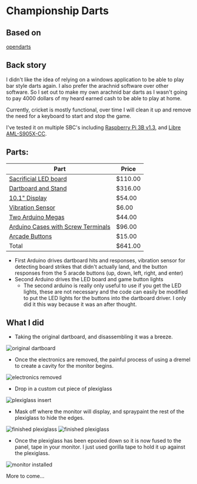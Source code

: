 # Championship Darts

## Based on
[opendarts](https://www.hackster.io/ricardo-alves/opendarts-homemade-dartboard-machine-2a2914)

## Back story
I didn't like the idea of relying on a windows application to be able to play bar style darts again. I also prefer the arachnid software over other software. So I set out to make my own arachnid bar darts as I wasn't going to pay 4000 dollars of my heard earned cash to be able to play at home. 

Currently, cricket is mostly functional, over time I will clean it up and remove the need for a keyboard to start and stop the game. 

I've tested it on multiple SBC's including [Raspberry Pi 3B v1.3](https://a.co/d/btOSARu), and [Libre AML-S905X-CC](https://a.co/d/7vq5fVP). 

## Parts:
| Part|Price|
|-----|-----|
|[Sacrificial LED board](https://a.co/d/8JknjLO)| $110.00|
|[Dartboard and Stand](https://a.co/d/3aoWsLj)| $316.00|
|[10.1" Display](https://a.co/d/146ZyvZ)| $54.00|
|[Vibration Sensor](https://a.co/d/aGIvkeA)| $6.00|
|[Two Arduino Megas](https://a.co/d/6cQNrgW)|$44.00 |
|[Arduino Cases with Screw Terminals](https://a.co/d/fK4MR3x)| $96.00|
|[Arcade Buttons](https://a.co/d/25qAmpk)| $15.00|
|Total | $641.00|

* First Arduino drives dartboard hits and responses, vibration sensor for detecting board strikes that didn't actually land, and the button responses from the 5 aracde buttons (up, down, left, right, and enter)
* Second Arduino drives the LED board and game button lights 
    * The second arduino is really only useful to use if you get the LED lights, these are not necessary and the code can easily be modified to put the LED lights for the buttons into the dartboard driver. I only did it this way because it was an after thought. 

## What I did

* Taking the original dartboard, and disassembling it was a breeze.

![original dartboard](doc_images/image.png)

* Once the electronics are removed, the painful process of using a dremel to create a cavity for the monitor begins.

![electronics removed](doc_images/step1.jpg)

* Drop in a custom cut piece of plexiglass

![plexiglass insert](doc_images/step2.jpg)

* Mask off where the monitor will display, and spraypaint the rest of the plexiglass to hide the edges.

![finished plexiglass](doc_images/step3.jpg)
![finished plexiglass](doc_images/faceplate.jpg)

* Once the plexiglass has been epoxied down so it is now fused to the panel, tape in your monitor. I just used gorilla tape to hold it up against the plexiglass.

![monitor installed](doc_images/monitor%20installed.jpg)

More to come...